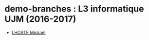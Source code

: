 # demo-branches : L3 informatique UJM (2016-2017)

* [LHOSTE Mickaël](students/mlhoste.md "Mickaël LHOSTE, mlhoste pour les intimes...")
